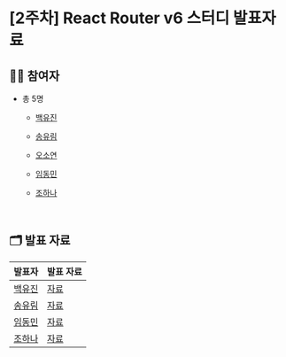 # [2주차] React Router v6 스터디 발표자료

## 🙋🏻 참여자

- 총 5명
  - [백유진](https://github.com/Yujin-Baek)
  - [송유림](https://github.com/youlimsongs)
  - [오소연](https://github.com/soyeonXTukorea)
  - [임동민](https://github.com/dongmin115)
  - [조하나](https://github.com/dlwhsk0)
 
    <br>

## 🗂️ 발표 자료

| 발표자 | 발표 자료 |
|-----|-------|
| [백유진](https://github.com/Yujin-Baek) | [자료](https://medium.com/@yujin.px/react-router-v6-9c33cfe371a6)  
| [송유림](https://github.com/youlimsongs) | [자료]()  
| [임동민](https://github.com/dongmin115) | [자료](https://velog.io/@dongmin115/React-router-v6)  
| [조하나](https://github.com/dlwhsk0) | [자료]()  
